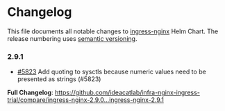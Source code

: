 # Changelog

This file documents all notable changes to [ingress-nginx](https://github.com/ideacatlab/infra-nginx-ingress-trial) Helm Chart. The release numbering uses [semantic versioning](http://semver.org).

### 2.9.1

* [#5823](https://github.com/ideacatlab/infra-nginx-ingress-trial/pull/5823) Add quoting to sysctls because numeric values need to be presented as strings (#5823)

**Full Changelog**: https://github.com/ideacatlab/infra-nginx-ingress-trial/compare/ingress-nginx-2.9.0...ingress-nginx-2.9.1
